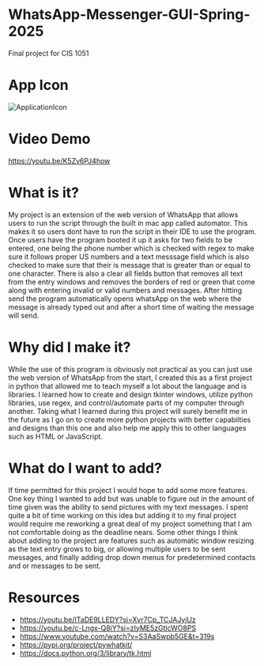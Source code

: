 # WhatsApp-Messenger-GUI-Spring-2025
Final project for CIS 1051

# App Icon
![ApplicationIcon](https://github.com/user-attachments/assets/74bcd201-2588-4916-993a-e08a5e369493)


# Video Demo
https://youtu.be/K5Zv6PJ4how

# What is it?
My project is an extension of the web version of WhatsApp that allows users to run the script through the built in mac app called automator. This makes it so users dont have to run the script in their IDE to use the program. Once users have the program booted it up it asks for two fields to be entered, one being the phone number which is checked with regex to make sure it follows proper US numbers and a text messsage field which is also checked to make sure that their is message that is greater than or equal to one character. There is also a clear all fields button that removes all text from the entry windows and removes the borders of red or green that come along with entering invalid or valid numbers and messages. After hitting send the program automatically opens whatsApp on the web where the message is already typed out and after a short time of waiting the message will send.

# Why did I make it?
While the use of this program is obviously not practical as you can just use the web version of WhatsApp from the start, I created this as a first project in python that allowed me to teach myself a lot about the language and is libraries. I learned how to create and design tkinter windows, utilize python libraries, use regex, and control/automate parts of my computer through another. Taking what I learned during this project will surely benefit me in the future as I go on to create more python projects with better capabilties and designs than this one and also help me apply this to other languages such as HTML or JavaScript.

# What do I want to add?
If time permitted for this project I would hope to add some more features. One key thing I wanted to add but was unable to figure out in the amount of time given was the ability to send pictures with my text messages. I spent quite a bit of time working on this idea but adding it to my final project would require me reworking a great deal of my project something that I am not comfortable doing as the deadline nears. Some other things I think about adding to the project are features such as automatic window resizing as the text entry grows to big, or allowing multiple users to be sent messages, and finally adding drop down menus for predetermined contacts and or messages to be sent.


# Resources
* https://youtu.be/ITaDE9LLEDY?si=Xvr7Cp_TCJAJyiUz
* https://youtu.be/c-Lngx-Q8iY?si=zIyME5zGtlcWO8PS
* https://www.youtube.com/watch?v=S3AaSwpb5GE&t=319s
* https://pypi.org/project/pywhatkit/
* https://docs.python.org/3/library/tk.html
